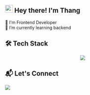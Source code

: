 ## <img src="https://media.giphy.com/media/hvRJCLFzcasrR4ia7z/giphy.gif" width="25px"/> Hey there! I'm Thang  
🚀 I'm Frontend Developer </br>
🌱 I’m currently learning backend </br>

## 🛠️ Tech Stack
<p align="center"> <img src="https://skillicons.dev/icons?i=html,css,js,react,nextjs,tailwind,bootstrap,ts,git,github,gitlab,vscode,mysql,mongodb" /> </p>

## 📬 Let's Connect
<a href="mailto:thanglebao126@gmail.com" target="_blank">
    <img src="https://img.shields.io/badge/Gmail-333333?style=for-the-badge&logo=gmail&logoColor=red" target="_blank" />
</a>
